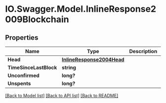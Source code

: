 # IO.Swagger.Model.InlineResponse2009Blockchain
## Properties

Name | Type | Description | Notes
------------ | ------------- | ------------- | -------------
**Head** | [**InlineResponse2004Head**](InlineResponse2004Head.md) |  | [optional] 
**TimeSinceLastBlock** | **string** |  | [optional] 
**Unconfirmed** | **long?** |  | [optional] 
**Unspents** | **long?** |  | [optional] 

[[Back to Model list]](../README.md#documentation-for-models) [[Back to API list]](../README.md#documentation-for-api-endpoints) [[Back to README]](../README.md)


